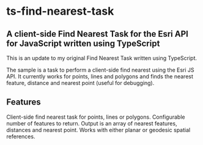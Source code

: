 # ts-find-nearest-task
## A client-side Find Nearest Task for the Esri API for JavaScript written using TypeScript

This is an update to my original Find Nearest Task written using TypeScript.

The sample is a task to perform a client-side find nearest using the Esri JS API. It currently works for
points, lines and polygons and finds the nearest feature, distance and nearest point (useful for debugging). 

## Features
Client-side find nearest task for points, lines or polygons. Configurable number of features to return. Output is an array of nearest features, distances and nearest point. Works with either planar or geodesic spatial references.



